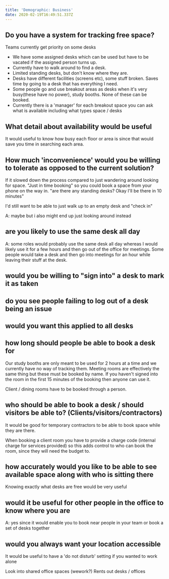 ```yaml
---
title: 'Demographic: Business'
date: 2020-02-19T16:49:51.337Z
---
```

## Do you have a system for tracking free space?
Teams currently get priority on some desks

* We have some assigned desks which can be used but have to be vacated if the assigned person turns up.
* Currently have to walk around to find a desk.
* Limited standing desks, but don't know where they are.
* Desks have different facilities (screens etc), some stuff broken. 
Saves time by going to a desk that has everything I need.
* Some people go and use breakout areas as desks when it's very busy(these have no power), study booths. None of these can be booked.
* Currently there is a 'manager' for each breakout space you can ask what is available including what types space / desks


## What detail about availability would be useful

It would useful to know how busy each floor or area is since that would save you time in searching each area.


## How much 'inconvenience' would you be willing to tolerate as opposed to the current solution?

If it slowed down the process compared to just wandering around looking for space.
"Just in time booking" so you could book a space from your phone on the way in. "are there any standing desks? Okay I'll be there in 10 minutes"

I'd still want to be able to just walk up to an empty desk and "check in"

A: maybe but i also might end up just looking around instead

## are you likely to use the same desk all day
A: some roles would probably use the same desk all day whereas I would likely use it for a few hours and then go out of the office for meetings.
Some people would take a desk and then go into meetings for an hour while leaving their stuff at the desk.

## would you be willing to "sign into" a desk to mark it as taken


## do you see people failing to log out of a desk being an issue

## would you want this applied to all desks

## how long should people be able to book a desk for
Our study booths are only meant to be used for 2 hours at a time and we currently have no way of tracking them.
Meeting rooms are effectively the same thing but these must be booked by name. If you haven't signed into the room in the first 15 minutes of the booking then anyone can use it.

Client / dining rooms have to be booked through a person.

## who should be able to book a desk / should visitors be able to? (Clients/visitors/contractors)

It would be good for temporary contractors to be able to book space while they are there.

When booking a client room you have to provide a charge code (internal charge for services provided) so this adds control to who can book the room, since they will need the budget to.

## how accurately would you like to be able to see available space along with who is sitting there

Knowing exactly what desks are free would be very useful

## would it be useful for other people in the office to know where you are
A: yes since it would enable you to book near people in your team or book a set of desks together

## would you always want your location accessible
It would be useful to have a 'do not disturb' setting if you wanted to work alone


Look into shared office spaces (wework?)
Rents out desks / offices
